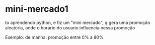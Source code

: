 # mini-mercado1
to aprendendo python, e fiz um "mini mercado",
q gera uma promoção aleatoria, onde o horario do usuario influencia nessa promoção

Exemplo:
de manha: promoção entre 0% a 80%
